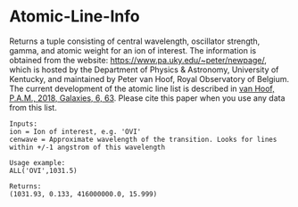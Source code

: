 # Atomic-Line-Info
Returns a tuple consisting of central wavelength, oscillator strength, gamma, and atomic weight for an ion of interest. The information is obtained from the website: https://www.pa.uky.edu/~peter/newpage/, which is hosted by the Department of Physics & Astronomy, University of Kentucky, and maintained by Peter van Hoof, Royal Observatory of Belgium. The current development of the atomic line list is described in [van Hoof, P.A.M., 2018, Galaxies, 6, 63](https://www.mdpi.com/2075-4434/6/2/63). Please cite this paper when you use any data from this list.


    Inputs:
    ion = Ion of interest, e.g. 'OVI'
    cenwave = Approximate wavelength of the transition. Looks for lines within +/-1 angstrom of this wavelength
    
    Usage example:
    ALL('OVI',1031.5)
    
    Returns:
    (1031.93, 0.133, 416000000.0, 15.999)

